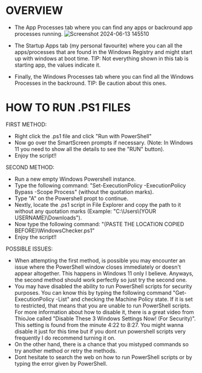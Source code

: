 # OVERVIEW
- The App Processes tab where you can find any apps or backround app processes running.
![Screenshot 2024-06-13 145510](https://github.com/MartinLXXX6/Windows-Controller-Tool/assets/172432259/0b4a28ff-ec5f-43ec-9343-186128aed3b8)
- The Startup Apps tab (my personal favourite) where you can all the apps/processes that are found in the Windows Registry and might start up with windows at boot time.
TIP: Not everything shown in this tab is starting app, the values indicate it.

- Finally, the Windows Processes tab where you can find all the Windows Processes in the backround.
TIP: Be caution about this ones.

# HOW TO RUN .PS1 FILES
FIRST METHOD:
- Right click the .ps1 file and click "Run with PowerShell"
- Now go over the SmartScreen prompts if necessary. (Note: In Windows 11 you need to show all the details to see the "RUN" button).
- Enjoy the script!!

SECOND METHOD:
- Run a new empty Windows Powershell instance.
- Type the following command: "Set-ExecutionPolicy -ExecutionPolicy Bypass -Scope Process" (without the quotation marks).
- Type "A" on the Powershell propt to continue.
- Nextly, locate the .ps1 script in File Explorer and copy the path to it without any quotation marks (Example: "C:\Users\\(YOUR USERNAME)\Downloads").
- Now type the following command: "(PASTE THE LOCATION COPIED BEFORE)\WindowsChecker.ps1"
- Enjoy the script!!

POSSIBLE ISSUES:
- When attempting the first method, is possible you may encounter an issue where the PowerShell window closes immediately or doesn't appear altogether. This happens in Windows 11 only I believe. Anyways, the second method should work perfectly so just try the second one.
- You may have disabled the ability to run PowerShell scripts for security purposes. You can know this by typing the following command "Get-ExecutionPolicy -List" and checking the Machine Policy state. If it is set to restricted, that means that you are unable to run PowerShell scripts. For more information about how to disable it, there is a great video from ThioJoe called "Disable These 3 Windows Settings Now! (For Security)". This setting is found from the minute 4:22 to 8:27. You might wanna disable it just for this time but if you dont run powershell scripts very frequently I do recommend turning it on.
- On the other hand, there is a chance that you mistyped commands so try another method or retry the methods.
- Dont hesitate to search the web on how to run PowerShell scripts or by typing the error given by PowerShell.
